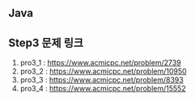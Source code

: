 ## Java
## Step3 문제 링크
1. pro3_1 : https://www.acmicpc.net/problem/2739
2. pro3_2 : https://www.acmicpc.net/problem/10950
3. pro3_3 : https://www.acmicpc.net/problem/8393
4. pro3_4 : https://www.acmicpc.net/problem/15552
